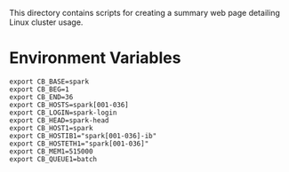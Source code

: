 This directory contains scripts for creating a summary web page detailing Linux cluster usage.


# Environment Variables

```
export CB_BASE=spark
export CB_BEG=1
export CB_END=36
export CB_HOSTS=spark[001-036]
export CB_LOGIN=spark-login
export CB_HEAD=spark-head
export CB_HOST1=spark
export CB_HOSTIB1="spark[001-036]-ib"
export CB_HOSTETH1="spark[001-036]"
export CB_MEM1=515000
export CB_QUEUE1=batch
```
